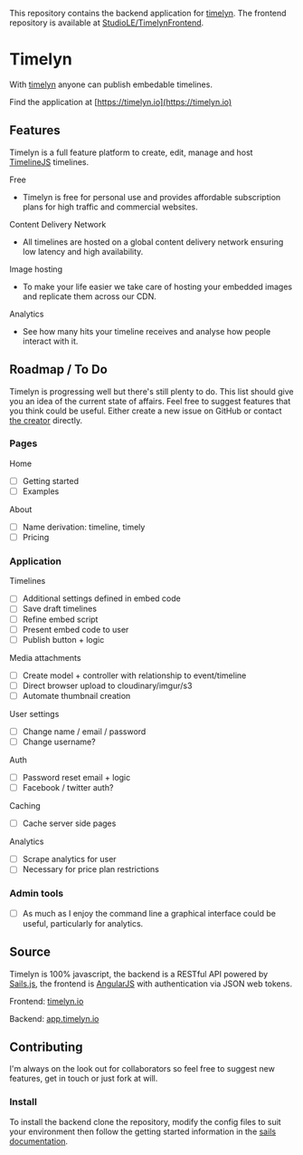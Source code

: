 This repository contains the backend application for [timelyn](https://timelyn.io). The frontend repository is available at [StudioLE/TimelynFrontend](https://github.com/StudioLE/TimelynFrontend).

# Timelyn

With [timelyn](https://timelyn.io) anyone can publish embedable timelines.

Find the application at [https://timelyn.io](https://timelyn.io)

## Features

Timelyn is a full feature platform to create, edit, manage and host [TimelineJS](http://timeline.knightlab.com) timelines. 

Free
- Timelyn is free for personal use and provides affordable subscription plans for high traffic and commercial websites.

Content Delivery Network
- All timelines are hosted on a global content delivery network ensuring low latency and high availability. 

Image hosting
- To make your life easier we take care of hosting your embedded images and replicate them across our CDN.

Analytics
- See how many hits your timeline receives and analyse how people interact with it.


## Roadmap / To Do

Timelyn is progressing well but there's still plenty to do. This list should give you an idea of the current state of affairs. Feel free to suggest features that you think could be useful. Either create a new issue on GitHub or contact [the creator](https://studiole.uk/contact) directly.

### Pages

Home
- [ ] Getting started 
- [ ] Examples

About 
- [ ] Name derivation: timeline, timely
- [ ] Pricing

### Application

Timelines
- [ ] Additional settings defined in embed code
- [ ] Save draft timelines
- [ ] Refine embed script 
- [ ] Present embed code to user
- [ ] Publish button + logic

Media attachments 
- [ ] Create model + controller with relationship to event/timeline
- [ ] Direct browser upload to cloudinary/imgur/s3
- [ ] Automate thumbnail creation

User settings
- [ ] Change name / email / password
- [ ] Change username?

Auth
- [ ] Password reset email + logic 
- [ ] Facebook / twitter auth?

Caching 
- [ ] Cache server side pages

Analytics
- [ ] Scrape analytics for user
- [ ] Necessary for price plan restrictions

### Admin tools

- [ ] As much as I enjoy the command line a graphical interface could be useful, particularly for analytics.

## Source

Timelyn is 100% javascript, the backend is a RESTful API powered by [Sails.js](http://sailsjs.org), the frontend is [AngularJS](https://angularjs.org) with authentication via JSON web tokens.

Frontend: [timelyn.io](https://timelyn.io)

Backend: [app.timelyn.io](https://app.timelyn.io)

## Contributing

I'm always on the look out for collaborators so feel free to suggest new features, get in touch or just fork at will.

### Install

To install the backend clone the repository, modify the config files to suit your environment then follow the getting started information in the [sails documentation](https://github.com/balderdashy/sails-docs/blob/master/getting-started/getting-started.md).
